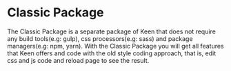 # Classic Package
The Classic Package is a separate package of Keen that does not require any build tools(e.g: gulp), css processors(e.g: sass) and package managers(e.g: npm, yarn).
With the Classic Package you will get all features that Keen offers and code with the old style coding approach, that is, edit css and js code and reload page to see the result.